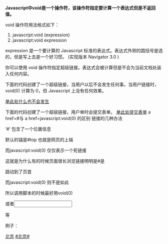 **Javascript中void是一个操作符，该操作符指定要计算一个表达式但是不返回值。**

void 操作符用法格式如下：
1.  javascript:void (expression)
2.  javascript:void expression

expression 是一个要计算的 Javascript 标准的表达式。表达式外侧的圆括号是选的，但是写上去是一个好习惯。 (实现版本   Navigator 3.0   )

你可以使用 void 操作符指定超级链接。表达式会被计算但是不会为当前文档处装入任何内容。

下面的代码创建了一个超级链接，当用户以后不会发生任何事。当用户链接时，void(0) 计算为 0，但 Javascript 上没有任何效果。

<A HREF="javascript:void(0)">单此处什么也不会发生</A>

下面的代码创建了一个超级链接，用户单时会提交表单。
<A HREF="javascript:void(document.form.submit())">
单此处提交表单</A>
a href=#与 a href=javascript:void(0) 的区别 链接的几种办法

‘#’ 包含了一个位置信息

默认的锚是#top 也就是网页的上端

而javascript:void(0)   仅仅表示一个死链接

这就是为什么有的时候页面很长浏览链接明明是#是

跳动到了页首

而javascript:void(0) 则不是如此

所以调用脚本的时候最好用void(0)

或者<input onclick>

<div onclick>等     

例子：
         <script>
         function openWin()
         {
             console.log('Click me!');
         }
        </script>

<a href="javascript:void(0)" onclick="openWin()">北京</a>
<a href="#" onclick="openWin()">#北京#</a>
